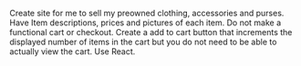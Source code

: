 Create site for me to sell my preowned clothing, accessories and purses.  Have Item descriptions, prices and pictures of each item.  Do not make a functional cart or checkout.  Create a add to cart button that increments the displayed number of items in the cart but you do not need to be able to actually view the cart.  Use React.
